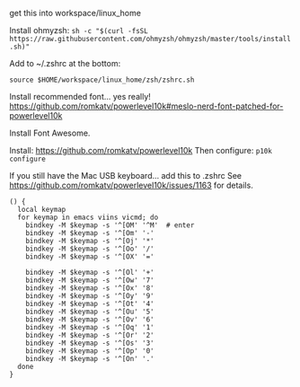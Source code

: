 get this into workspace/linux_home

Install ohmyzsh: `sh -c "$(curl -fsSL https://raw.githubusercontent.com/ohmyzsh/ohmyzsh/master/tools/install.sh)"`

Add to ~/.zshrc at the bottom:
```
source $HOME/workspace/linux_home/zsh/zshrc.sh
```

Install recommended font... yes really! https://github.com/romkatv/powerlevel10k#meslo-nerd-font-patched-for-powerlevel10k

Install Font Awesome.

Install: https://github.com/romkatv/powerlevel10k
Then configure: `p10k configure`

If you still have the Mac USB keyboard... add this to .zshrc
See https://github.com/romkatv/powerlevel10k/issues/1163 for details.
```
() {
  local keymap
  for keymap in emacs viins vicmd; do
    bindkey -M $keymap -s '^[OM' '^M'  # enter
    bindkey -M $keymap -s '^[Om' '-' 
    bindkey -M $keymap -s '^[Oj' '*' 
    bindkey -M $keymap -s '^[Oo' '/' 
    bindkey -M $keymap -s '^[OX' '=' 

    bindkey -M $keymap -s '^[Ol' '+' 
    bindkey -M $keymap -s '^[Ow' '7' 
    bindkey -M $keymap -s '^[Ox' '8' 
    bindkey -M $keymap -s '^[Oy' '9' 
    bindkey -M $keymap -s '^[Ot' '4' 
    bindkey -M $keymap -s '^[Ou' '5' 
    bindkey -M $keymap -s '^[Ov' '6' 
    bindkey -M $keymap -s '^[Oq' '1' 
    bindkey -M $keymap -s '^[Or' '2' 
    bindkey -M $keymap -s '^[Os' '3' 
    bindkey -M $keymap -s '^[Op' '0' 
    bindkey -M $keymap -s '^[On' '.' 
  done
}
```
